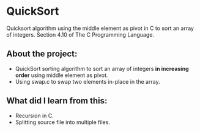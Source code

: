 # QuickSort
Quicksort algorithm using the middle element as pivot in C to sort an array of integers. Section 4.10 of The C Programming Language.

## About the project:
- QuickSort sorting algorithm to sort an array of integers **in increasing order** using middle element as pivot.
- Using swap.c to swap two elements in-place in the array.

## What did I learn from this:
- Recursion in C.
- Splitting source file into multiple files.
